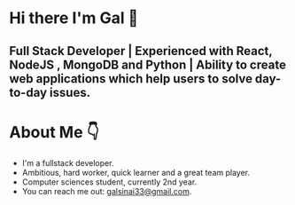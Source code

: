 <h1><b> Hi there I'm Gal 👋</b></h1>

<h2>Full Stack Developer | Experienced with React, NodeJS , MongoDB and Python | Ability to create web applications which help users to solve day-to-day issues.</h2>

<h1>About Me 👇</h1>
<ul>
  <li>I'm a fullstack developer.</li>
  <li>Ambitious, hard worker, quick learner and a great team player.</li>
  <li>Computer sciences student, currently 2nd year.</li>
  <li>You can reach me out: <a type=mail href='galsinai33@gmail.com'>galsinai33@gmail.com</a>. </li>
</ul>
